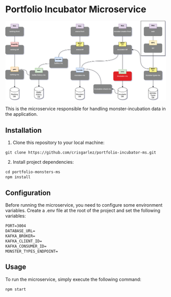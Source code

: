 # Portfolio Incubator Microservice

![Cover Image](./public/images/incubator-ms.svg)

This is the microservice responsible for handling monster-incubation data in the application.

## Installation

1. Clone this repository to your local machine:

```
git clone https://github.com/crisgarlez/portfolio-incubator-ms.git
```

2. Install project dependencies:

```
cd portfolio-monsters-ms
npm install
```

## Configuration

Before running the microservice, you need to configure some environment variables. Create a .env file at the root of the project and set the following variables:

```
PORT=3004
DATABASE_URL=
KAFKA_BROKER=
KAFKA_CLIENT_ID=
KAFKA_CONSUMER_ID=
MONSTER_TYPES_ENDPOINT=
```

## Usage

To run the microservice, simply execute the following command:

```
npm start
```
